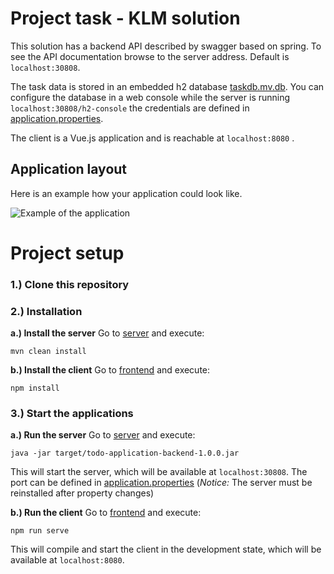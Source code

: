 # Project task - KLM solution 

This solution has a backend API described by swagger based on spring.
To see the API documentation browse to the server address. Default is `localhost:30808`.

The task data is stored in an embedded h2 database [taskdb.mv.db](https://github.com/MiG247/interview-task/blob/klm-solution/backend/database/taskdb.mv.db "taskdb.mv.db"). You can configure the database in a web console while the server is running `localhost:30808/h2-console` the credentials are defined in [application.properties](https://github.com/MiG247/interview-task/blob/klm-solution/backend/server/src/main/resources/application.properties "application.properties").

The client is a Vue.js application and is reachable at `localhost:8080` .

## Application layout

Here is an example how your application could look like.

![Example of the application](https://github.com/amirduran/interview-task/blob/master/app-example.png?raw=true)


# Project setup

### 1.) Clone this repository

### 2.) Installation
**a.) Install the server**
Go to [server](https://github.com/MiG247/interview-task/tree/klm-solution/backend/server "server") and execute:
```
mvn clean install
```
**b.) Install the client**
Go to [frontend](https://github.com/MiG247/interview-task/tree/klm-solution/frontend "frontend") and execute:

```
npm install
``` 

### 3.) Start the applications
**a.) Run the server**
Go to [server](https://github.com/MiG247/interview-task/tree/klm-solution/backend/server "server") and execute:
```
java -jar target/todo-application-backend-1.0.0.jar
```
This will start the server, which will be available at `localhost:30808`. The port can be defined in [application.properties](https://github.com/MiG247/interview-task/blob/klm-solution/backend/server/src/main/resources/application.properties "application.properties") (*Notice:* The server must be reinstalled after property changes)

**b.) Run the client**
Go to [frontend](https://github.com/MiG247/interview-task/tree/klm-solution/frontend "frontend") and execute:
```
npm run serve
```
This will compile and start the client in the development state, which will be available at `localhost:8080`.
